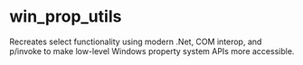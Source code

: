 # win_prop_utils
Recreates select functionality using modern .Net, COM interop, and p/invoke to make low-level Windows property system APIs more accessible.
